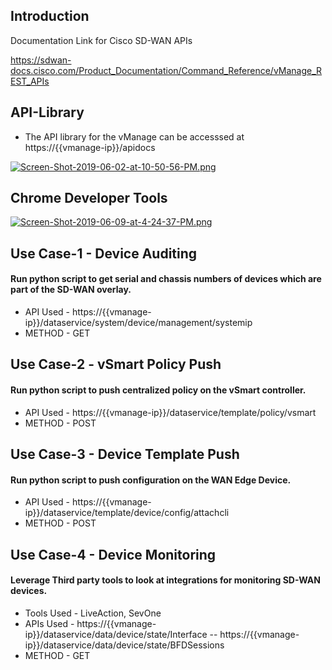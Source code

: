 
## Introduction

Documentation Link for Cisco SD-WAN APIs

https://sdwan-docs.cisco.com/Product_Documentation/Command_Reference/vManage_REST_APIs


## API-Library

- The API library for the vManage can be accesssed at ht<span>tps://{{vmanage-ip}}/apidocs
  
 
  
[![Screen-Shot-2019-06-02-at-10-50-56-PM.png](https://i.postimg.cc/PqhcfRts/Screen-Shot-2019-06-02-at-10-50-56-PM.png)](https://postimg.cc/RWsGXG6X)

## Chrome Developer Tools 

[![Screen-Shot-2019-06-09-at-4-24-37-PM.png](https://i.postimg.cc/Gp4C5fZv/Screen-Shot-2019-06-09-at-4-24-37-PM.png)](https://postimg.cc/kVPzVTM5)

## Use Case-1 -  Device Auditing

#### Run python script to get serial and chassis numbers of devices which are part of the SD-WAN overlay.
- API Used - ht<span>tps://{{vmanage-ip}}/dataservice/system/device/management/systemip
- METHOD - GET 


## Use Case-2 - vSmart Policy Push

#### Run python script to push centralized policy on the vSmart controller.
- API Used  - ht<span>tps://{{vmanage-ip}}/dataservice/template/policy/vsmart
- METHOD - POST




## Use Case-3 - Device Template Push
#### Run python script to push configuration on the WAN Edge Device.
- API Used - ht<span>tps://{{vmanage-ip}}/dataservice/template/device/config/attachcli
- METHOD - POST



## Use Case-4 - Device Monitoring
#### Leverage Third party tools to look at integrations for monitoring SD-WAN devices.
- Tools Used - LiveAction, SevOne
- APIs Used - ht<span>tps://{{vmanage-ip}}/dataservice/data/device/state/Interface
            -- ht<span>tps://{{vmanage-ip}}/dataservice/data/device/state/BFDSessions
- METHOD - GET  






